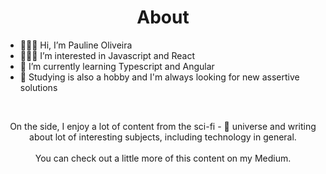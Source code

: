 <h1 align ="center">About</h1>


- 🙋🏽‍♀️ Hi, I’m Pauline Oliveira
- 👩🏽‍💻 I’m interested in Javascript and React
- 🌱 I’m currently learning Typescript and Angular 
- 📒 Studying is also a hobby and I'm always looking for new assertive solutions
<br>

<!---
apaulineoliveira/apaulineoliveira is a ✨ special ✨ repository because its `README.md` (this file) appears on your GitHub profile.
You can click the Preview link to take a look at your changes.
--->
<p align="center">On the side, I enjoy a lot of content from the sci-fi - 🤖 universe and writing about lot of interesting subjects, including technology in general.<br><br>You can check out a little more of this content on my Medium.</p>  


